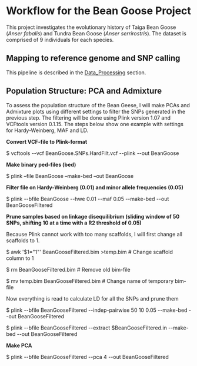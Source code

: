 # Workflow for the Bean Goose Project

This project investigates the evolutionary history of Taiga Bean Goose (*Anser fabalis*) and Tundra Bean Goose (*Anser serrirostris*). The dataset is comprised of 9 individuals for each species.

## Mapping to reference genome and SNP calling

This pipeline is described in the [Data_Processing](https://github.com/JenteOttie/Goose_Genomics/blob/master/Data_Processing.md) section.

## Population Structure: PCA and Admixture

To assess the population structure of the Bean Geese, I will make PCAs and Admixture plots using different settings to filter the SNPs generated in the previous step. The filtering will be done using Plink version 1.07 and VCFtools version 0.1.15. The steps below show one example with settings for Hardy-Weinberg, MAF and LD.

**Convert VCF-file to Plink-format**

$ vcftools --vcf BeanGoose.SNPs.HardFilt.vcf --plink --out BeanGoose

**Make binary ped-files (bed)**

$ plink –file BeanGoose –make-bed –out BeanGoose

**Filter file on Hardy-Weinberg (0.01) and minor allele frequencies (0.05)**

$ plink --bfile BeanGoose --hwe 0.01 --maf 0.05 --make-bed --out BeanGooseFiltered

**Prune samples based on linkage disequilibrium (sliding window of 50 SNPs, shifting 10 at a time with a R2 threshold of 0.05)**

Because Plink cannot work with too many scaffolds, I will first change all scaffolds to 1.

$ awk '$1="1"' BeanGooseFiltered.bim >temp.bim # Change scaffold column to 1

$ rm BeanGooseFiltered.bim # Remove old bim-file

$ mv temp.bim BeanGooseFiltered.bim # Change name of temporary bim-file

Now everything is read to calculate LD for all the SNPs and prune them

$ plink --bfile BeanGooseFiltered --indep-pairwise 50 10 0.05 --make-bed --out BeanGooseFiltered

$ plink --bfile BeanGooseFiltered --extract $BeanGooseFiltered.in --make-bed --out BeanGooseFiltered

**Make PCA**

$ plink --bfile BeanGooseFiltered --pca 4 --out BeanGooseFiltered
